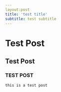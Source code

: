 ```yaml
---
layout:post
title: 'test title'
subtitle: test subtitle
---
```

# Test Post
## Test Post
### TEST POST


`this is a test post`
